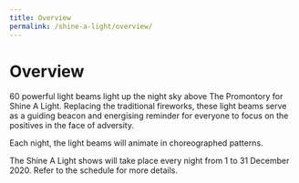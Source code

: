 ```yaml
---
title: Overview
permalink: /shine-a-light/overview/
---
```


# Overview

60 powerful light beams light up the night sky above The Promontory for Shine A Light. Replacing the traditional fireworks, these light beams serve as a guiding beacon and energising reminder for everyone to focus on the positives in the face of adversity. 

Each night, the light beams will animate in choreographed patterns.

The Shine A Light shows will take place every night from 1 to 31 December 2020. Refer to the schedule for more details. 

